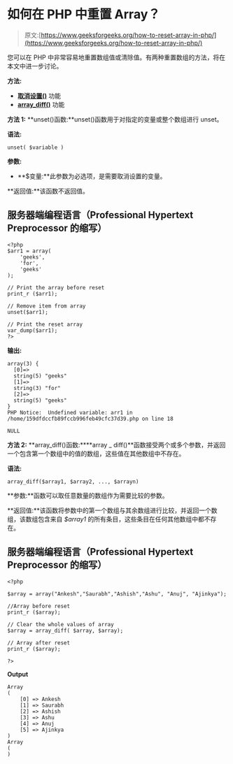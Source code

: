 # 如何在 PHP 中重置 Array？

> 原文:[https://www.geeksforgeeks.org/how-to-reset-array-in-php/](https://www.geeksforgeeks.org/how-to-reset-array-in-php/)

您可以在 PHP 中非常容易地重置数组值或清除值。有两种重置数组的方法，将在本文中进一步讨论。

**方法:**

*   [**取消设置()**](https://www.geeksforgeeks.org/php-unset-function/) 功能
*   [**array_diff()**](https://www.geeksforgeeks.org/php-array_diff-function/) 功能

**方法 1:** **unset()函数:**unset()函数用于对指定的变量或整个数组进行 unset。

**语法:**

```
unset( $variable )
```

**参数:**

*   **$变量:**此参数为必选项，是需要取消设置的变量。

**返回值:**该函数不返回值。

## 服务器端编程语言（Professional Hypertext Preprocessor 的缩写）

```
<?php
$arr1 = array(
    'geeks',  
    'for', 
    'geeks' 
);

// Print the array before reset
print_r ($arr1);

// Remove item from array
unset($arr1);

// Print the reset array
var_dump($arr1);
?>
```

**输出:**

```
array(3) {
  [0]=>
  string(5) "geeks"
  [1]=>
  string(3) "for"
  [2]=>
  string(5) "geeks"
}
PHP Notice:  Undefined variable: arr1 in 
/home/159dfdccfb89fccb996feb49cfc37d39.php on line 18

NULL
```

**方法 2:** **array_diff()函数:****array _ diff()**函数接受两个或多个参数，并返回一个包含第一个数组中的值的数组，这些值在其他数组中不存在。

**语法:**

```
array_diff($array1, $array2, ..., $arrayn)
```

**参数:**函数可以取任意数量的数组作为需要比较的参数。

**返回值:**该函数将参数中的第一个数组与其余数组进行比较，并返回一个数组，该数组包含来自 *$array1* 的所有条目，这些条目在任何其他数组中都不存在。

## 服务器端编程语言（Professional Hypertext Preprocessor 的缩写）

```
<?php

$array = array("Ankesh","Saurabh","Ashish","Ashu", "Anuj", "Ajinkya");

//Array before reset
print_r ($array);

// Clear the whole values of array
$array = array_diff( $array, $array);

// Array after reset
print_r ($array);

?>
```

**Output**

```
Array
(
    [0] => Ankesh
    [1] => Saurabh
    [2] => Ashish
    [3] => Ashu
    [4] => Anuj
    [5] => Ajinkya
)
Array
(
)
```